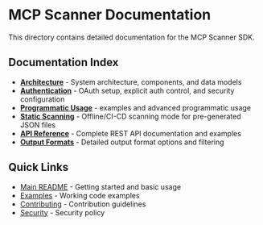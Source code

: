 # MCP Scanner Documentation

This directory contains detailed documentation for the MCP Scanner SDK.

## Documentation Index

- **[Architecture](architecture.md)** - System architecture, components, and data models
- **[Authentication](authentication.md)** - OAuth setup, explicit auth control, and security configuration
- **[Programmatic Usage](programmatic-usage.md)** - examples and advanced programmatic usage
- **[Static Scanning](static-scanning.md)** - Offline/CI-CD scanning mode for pre-generated JSON files
- **[API Reference](api-reference.md)** - Complete REST API documentation and examples
- **[Output Formats](output-formats.md)** - Detailed output format options and filtering

## Quick Links

- [Main README](../README.md) - Getting started and basic usage
- [Examples](../examples/) - Working code examples
- [Contributing](../CONTRIBUTING.md) - Contribution guidelines
- [Security](../SECURITY.md) - Security policy

